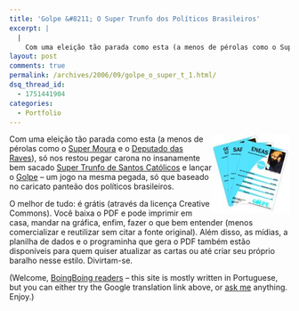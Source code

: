 ```yaml
---
title: 'Golpe &#8211; O Super Trunfo dos Políticos Brasileiros'
excerpt: |
  |
    Com uma eleição tão parada como esta (a menos de pérolas como o Super Moura e o Deputado das Raves), só nos restou pegar carona no insanamente bem sacado Super Trunfo de Santos Católicos e lançar o Golpe - um...
layout: post
comments: true
permalink: /archives/2006/09/golpe_o_super_t_1.html/
dsq_thread_id:
  - 1751441904
categories:
  - Portfolio
---
```

<img title="cartas do jogo Golpe" src="/archives/img/golpe.jpg" alt="" width="140" height="141" align="right" />Com uma eleição tão parada como esta (a menos de pérolas como o [Super Moura][1] e o [Deputado das Raves][2]), só nos restou pegar carona no insanamente bem sacado [Super Trunfo de Santos Católicos][3] e lançar o [Golpe][4] &#8211; um jogo na mesma pegada, só que baseado no caricato panteão dos políticos brasileiros.

O melhor de tudo: é grátis (através da licença Creative Commons). Você baixa o PDF e pode imprimir em casa, mandar na gráfica, enfim, fazer o que bem entender (menos comercializar e reutilizar sem citar a fonte original). Além disso, as mídias, a planilha de dados e o programinha que gera o PDF também estão disponíveis para quem quiser atualizar as cartas ou até criar seu próprio baralho nesse estilo. Divirtam-se.

(Welcome, [BoingBoing readers][5] &#8211; this site is mostly written in Portuguese, but you can either try the Google translation link above, or [ask me][6] anything. Enjoy.)

 [1]: http://www.youtube.com/results?search_query=super+moura
 [2]: http://www.youtube.com/results?search_query=alexandre+bacchi&search=Search
 [3]: http://www.insanus.org/menezes/archives/009020.html
 [4]: http://www.stoneagescanners.com/golpe/
 [5]: http://boingboing.net/2006/09/11/golpe-a-cclicensed-c.html
 [6]: mailto:cd@pobox.com
